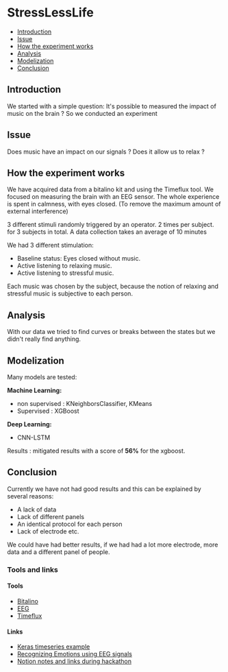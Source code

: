 # StressLessLife

- [Introduction](#introduction)
- [Issue](#issue)
- [How the experiment works](#how-the-experiment-works)
- [Analysis](#analysis)
- [Modelization](#modelization)
- [Conclusion](#conclusion)

## Introduction

We started with a simple question: It's possible to measured the impact of music on the brain ?
So we conducted an experiment

## Issue

Does music have an impact on our signals ?
Does it allow us to relax ?


## How the experiment works

We have acquired data from a bitalino kit and using the Timeflux tool. We focused on measuring the brain with an EEG sensor.
The whole experience is spent in calmness, with eyes closed. (To remove the maximum amount of external interference)


3 different stimuli randomly triggered by an operator. 2 times per subject. for 3 subjects in total.
A data collection takes an average of 10 minutes

We had 3 different stimulation:

- Baseline status: Eyes closed without music.
- Active listening to relaxing music.
- Active listening to stressful music.

Each music was chosen by the subject, because the notion of relaxing and stressful music is subjective to each person.

## Analysis

With our data we tried to find curves or breaks between the states but we didn't really find anything.

## Modelization

Many models are tested:

<strong>Machine Learning:</strong>
- non supervised : KNeighborsClassifier, KMeans
- Supervised : XGBoost

<strong>Deep Learning:</strong>
- CNN-LSTM

Results : mitigated results with a score of <strong>56%</strong> for the xgboost.


## Conclusion

Currently we have not had good results and this can be explained by several reasons:
- A lack of data
- Lack of different panels
- An identical protocol for each person
- Lack of electrode etc.


We could have had better results, if we had had a lot more electrode, more data and a different panel of people.


### Tools and links

#### Tools
- [Bitalino](https://www.pluxbiosignals.com/collections/bitalino)
- [EEG](https://www.pluxbiosignals.com/products/electroencephalography-eeg)
- [Timeflux](https://timeflux.io/)


#### Links

- [Keras timeseries example](https://keras.io/examples/timeseries/timeseries_weather_forecasting/)
- [Recognizing Emotions using EEG signals](https://www.researchgate.net/publication/343250071_Recognizing_Emotions_Evoked_by_Music_using_CNN-LSTM_Networks_on_EEG_signals)
- [Notion notes and links during hackathon](https://beneficial-thunbergia-ab4.notion.site/NTX-2022-0b305223dfeb412d980c049caf880097)
